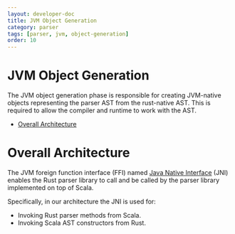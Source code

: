 ```yaml
---
layout: developer-doc
title: JVM Object Generation
category: parser
tags: [parser, jvm, object-generation]
order: 10
---
```


# JVM Object Generation

The JVM object generation phase is responsible for creating JVM-native objects
representing the parser AST from the rust-native AST. This is required to allow
the compiler and runtime to work with the AST.

<!-- MarkdownTOC levels="2,3" autolink="true" -->

- [Overall Architecture](#overall-architecture)

<!-- /MarkdownTOC -->

# Overall Architecture

The JVM foreign function interface (FFI) named
[Java Native Interface](https://en.wikipedia.org/wiki/Java_Native_Interface)
(JNI) enables the Rust parser library to call and be called by the parser
library implemented on top of Scala.

Specifically, in our architecture the JNI is used for:

- Invoking Rust parser methods from Scala.
- Invoking Scala AST constructors from Rust.
